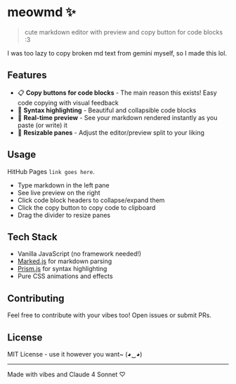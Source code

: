 # meowmd ✨

> cute markdown editor with preview and copy button for code blocks :3

I was too lazy to copy broken md text from gemini myself, so I made this lol.

## Features

- 📋 **Copy buttons for code blocks** - The main reason this exists! Easy code copying with visual feedback
- 🎨 **Syntax highlighting** - Beautiful and collapsible code blocks
- 🌸 **Real-time preview** - See your markdown rendered instantly as you paste (or write) it
- 🎯 **Resizable panes** - Adjust the editor/preview split to your liking

## Usage

HitHub Pages `link goes here`.

- Type markdown in the left pane
- See live preview on the right
- Click code block headers to collapse/expand them
- Click the copy button to copy code to clipboard
- Drag the divider to resize panes

## Tech Stack

- Vanilla JavaScript (no framework needed!)
- [Marked.js](https://marked.js.org/) for markdown parsing
- [Prism.js](https://prismjs.com/) for syntax highlighting
- Pure CSS animations and effects

## Contributing

Feel free to contribute with your vibes too! Open issues or submit PRs.

## License

MIT License - use it however you want~ (◕‿◕)

---

Made with vibes and Claude 4 Sonnet ♡
